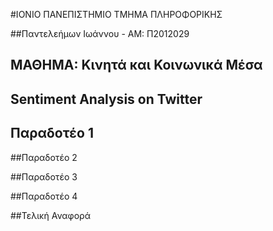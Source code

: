 #ΙΟΝΙΟ ΠΑΝΕΠΙΣΤΗΜΙΟ ΤΜΗΜΑ ΠΛΗΡΟΦΟΡΙΚΗΣ 

##Παντελεήμων Ιωάννου - ΑΜ: Π2012029

## ΜΑΘΗΜΑ: Κινητά και Κοινωνικά Μέσα

## Sentiment Analysis on Twitter


## Παραδοτέο 1


##Παραδοτέο 2


##Παραδοτέο 3


##Παραδοτέο 4

##Τελική Αναφορά
